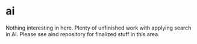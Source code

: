 # ai

Nothing interesting in here. Plenty of unfinished work with applying search in AI. 
Please see aind repository for finalized stuff in this area.
